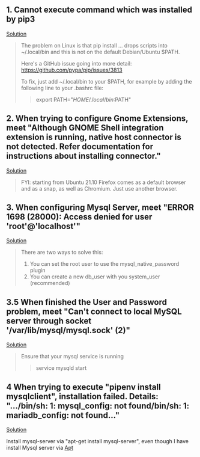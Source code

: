 ## 1. Cannot execute command which was installed by pip3
[Solution](https://stackoverflow.com/questions/35898734/pip-installs-packages-successfully-but-executables-not-found-from-command-line/59436732#59436732)

> The problem on Linux is that pip install ... drops scripts into ~/.local/bin and this is not on the default Debian/Ubuntu $PATH.
>
> Here's a GitHub issue going into more detail: https://github.com/pypa/pip/issues/3813
> 
> To fix, just add ~/.local/bin to your $PATH, for example by adding the following line to your .bashrc file:
>
>> export PATH="$HOME/.local/bin:$PATH"

## 2. When trying to configure Gnome Extensions, meet "Although GNOME Shell integration extension is running, native host connector is not detected. Refer documentation for instructions about installing connector."
[Solution](https://stackoverflow.com/questions/61516422/gnome-shell-integration-extension-is-running-native-host-connector-is-not-detec)

> FYI: starting from Ubuntu 21.10 Firefox comes as a default browser and as a snap, as well as Chromium.
Just use another browser.

## 3. When configuring Mysql Server, meet "ERROR 1698 (28000): Access denied for user 'root'@'localhost'"
[Solution](https://stackoverflow.com/questions/39281594/error-1698-28000-access-denied-for-user-rootlocalhost)
> There are two ways to solve this:
>
> 1. You can set the root user to use the mysql_native_password plugin
> 2. You can create a new db_user with you system_user (recommended)

## 3.5 When finished the User and Password problem, meet "Can't connect to local MySQL server through socket '/var/lib/mysql/mysql.sock' (2)"
[Solution](https://stackoverflow.com/questions/4448467/cant-connect-to-local-mysql-server-through-socket-var-lib-mysql-mysql-sock)
> Ensure that your mysql service is running
>
>> service mysqld start

## 4 When trying to execute "pipenv install mysqlclient", installation failed. Details: ".../bin/sh: 1: mysql_config: not found/bin/sh: 1: mariadb_config: not found..."

[Solution](https://stackoverflow.com/questions/7475223/mysql-config-not-found-when-installing-mysqldb-python-interface)

Install mysql-server via "apt-get install mysql-server", even though I have install Mysql server via [Apt](https://dev.mysql.com/doc/refman/8.0/en/linux-installation.html)